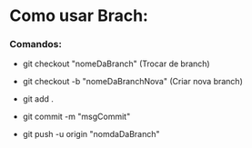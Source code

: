 # Como usar Brach:

### Comandos:

* git checkout "nomeDaBranch" (Trocar de branch)

* git checkout -b "nomeDaBranchNova" (Criar nova branch)

* git add .

* git commit -m "msgCommit"

* git push -u origin "nomdaDaBranch"

